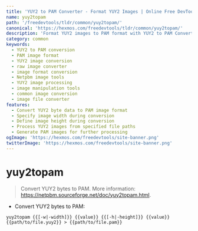 ```yaml
---
title: 'YUY2 to PAM Converter - Format YUY2 Images | Online Free DevTools by Hexmos'
name: yuy2topam
path: '/freedevtools/tldr/common/yuy2topam/'
canonical: 'https://hexmos.com/freedevtools/tldr/common/yuy2topam/'
description: 'Format YUY2 images to PAM format with YUY2 to PAM Converter. Convert raw YUY2 pixel data into portable anymap images for image processing. Free online tool, no registration required.'
category: common
keywords:
  - YUY2 to PAM conversion
  - PAM image format
  - YUY2 image conversion
  - raw image converter
  - image format conversion
  - Netpbm image tools
  - YUY2 image processing
  - image manipulation tools
  - common image conversion
  - image file converter
features:
  - Convert YUY2 byte data to PAM image format
  - Specify image width during conversion
  - Define image height during conversion
  - Process YUY2 images from specified file paths
  - Generate PAM images for further processing
ogImage: 'https://hexmos.com/freedevtools/site-banner.png'
twitterImage: 'https://hexmos.com/freedevtools/site-banner.png'
---
```


# yuy2topam

> Convert YUY2 bytes to PAM.
> More information: <https://netpbm.sourceforge.net/doc/yuy2topam.html>.

- Convert YUY2 bytes to PAM:

`yuy2topam {{[-w|-width]}} {{value}} {{[-h|-height]}} {{value}} {{path/to/file.yuy2}} > {{path/to/file.pam}}`
